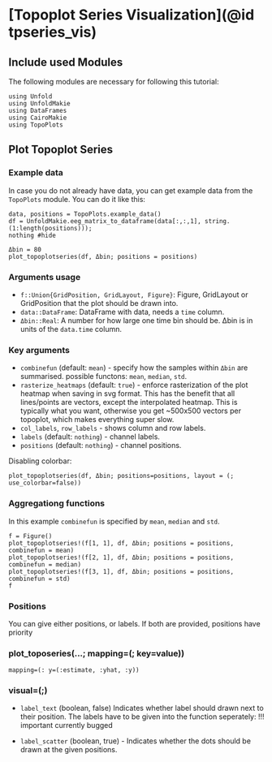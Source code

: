 # [Topoplot Series Visualization](@id tpseries_vis)


## Include used Modules
The following modules are necessary for following this tutorial:
```@example main
using Unfold
using UnfoldMakie
using DataFrames
using CairoMakie
using TopoPlots
```
## Plot Topoplot Series

### Example data

In case you do not already have data, you can get example data from the `TopoPlots` module. 
You can do it like this:
```@example main
data, positions = TopoPlots.example_data()
df = UnfoldMakie.eeg_matrix_to_dataframe(data[:,:,1], string.(1:length(positions)));
nothing #hide
```

```@example main
Δbin = 80
plot_topoplotseries(df, Δbin; positions = positions)
```
### Arguments usage

- `f::Union{GridPosition, GridLayout, Figure}`: Figure, GridLayout or GridPosition that the plot should be drawn into.
- `data::DataFrame`: DataFrame with data, needs a `time` column.
- `Δbin::Real`: A number for how large one time bin should be. Δbin is in units of the `data.time` column.

### Key arguments
- `combinefun` (default: `mean`) - specify how the samples within `Δbin` are summarised.
    possible functons: `mean`, `median`, `std`. 
- `rasterize_heatmaps` (default: `true`) - enforce rasterization of the plot heatmap when saving in svg format.
    This has the benefit that all lines/points are vectors, except the interpolated heatmap. 
    This is typically what you want, otherwise you get ~500x500 vectors per topoplot, which makes everything super slow.
- `col_labels`, `row_labels` - shows column and row labels. 
- `labels` (default: `nothing`) - channel labels.
- `positions` (default: `nothing`) - channel positions.

Disabling colorbar:

```@example main
plot_topoplotseries(df, Δbin; positions=positions, layout = (; use_colorbar=false))
```

### Aggregationg functions
In this example `combinefun` is specified by `mean`, `median` and `std`. 

```@example main
f = Figure()
plot_topoplotseries!(f[1, 1], df, Δbin; positions = positions, combinefun = mean)
plot_topoplotseries!(f[2, 1], df, Δbin; positions = positions, combinefun = median)
plot_topoplotseries!(f[3, 1], df, Δbin; positions = positions, combinefun = std)
f
```

### Positions
You can give either positions, or labels. If both are provided, positions have priority

### plot_toposeries(...; mapping=(; key=value))
`mapping=(: y=(:estimate, :yhat, :y))`


### visual=(;)
- `label_text` (boolean, false) Indicates whether label should drawn next to their position.
The labels have to be given into the function seperately:
!!! important
    currently bugged

- `label_scatter` (boolean, true) - Indicates whether the dots should be drawn at the given positions.

